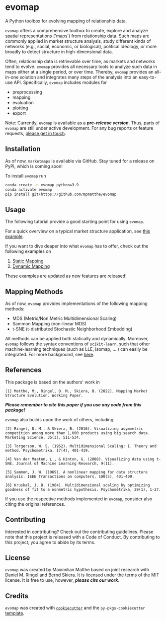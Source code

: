 # evomap

A Python toolbox for evolving mapping of relationship data.

`evomap` offers a comprehensive toolbox to create, explore and analyze spatial representations ('maps') from relationship data. Such maps are commonly applied in market structure analysis, study different kinds of networks (e.g., social, economic, or biological), political ideology, or more broadly to detect structure in high-dimensional data. 

Often, relationship data is retrievable over time, as markets and networks tend to evolve. `evomap` provides all necessary tools to analyze such data in maps either at a single period, or over time. Thereby, `evomap` provides an all-in-one solution and integrates many steps of the analysis into an easy-to-use API. Specifically, `evomap` includes modules for 

- preprocessing
- mapping
- evaluation
- plotting
- export

Note: Currently, `evomap` is available as a ***pre-release version***. Thus, parts of `evomap` are still under active development. For any bug reports or feature requests, <a href = 'mailto:matthe@wiwi.uni-frankfurt.de'>please get in touch</a>.

## Installation

As of now, `marketmaps` is available via GitHub. Stay tuned for a release on PyPi, which is coming soon! 


To install `evomap` run
```bash
conda create -n evomap python=3.9
conda activate evomap
pip install git+https://github.com/mpmatthe/evomap
```

## Usage

The following tutorial provide a good starting point for using `evomap`. 

For a quick overview on a typical market structure application, see <a href = 'https://evomap.readthedocs.io/en/latest/car%20application.html'>this example</a>.

If you want to dive deaper into what `evomap` has to offer, check out the following examples on

1. <a href = 'https://evomap.readthedocs.io/en/latest/static%20mapping.html'>Static Mapping</a>
2. <a href = 'https://evomap.readthedocs.io/en/latest/dynamic%20mapping.html'>Dynamic Mapping</a>

These examples are updated as new features are released!

## Mapping Methods

As of now, `evomap` provides implementations of the following mapping methods:
- MDS (Metric/Non Metric Multidimensional Scaling)
- Sammon Mapping (non-linear MDS)
- t-SNE (t-distributed Stochastic Neighborhood Embedding)

All methods can be applied both statically and dynamically. Moreover, `evomap` follows the syntax conventions of `scikit-learn`, such that other 
machine-learning techniques (such as LLE, Isomap, ... ) can easily be integrated. For more background, see <a href = 'https://scikit-learn.org/stable/modules/manifold.html'> here</a>.

## References

This package is based on the authors' work in 

```
[1] Matthe, M., Ringel, D. M., Skiera, B. (2022), Mapping Market Structure Evolution. Working Paper.
```

<b><i>Please remember to cite this paper if you use any code from this package!</i></b>

`evomap` also builds upon the work of others, including
```
[2] Ringel, D. M., & Skiera, B. (2016). Visualizing asymmetric competition among more than 1,000 products using big search data. Marketing Science, 35(3), 511-534.

[3] Torgerson, W. S. (1952). Multidimensional Scaling: I. Theory and method. Psychometrika, 17(4), 401-419.

[4] Van der Maaten, L., & Hinton, G. (2008). Visualizing data using t-SNE. Journal of Machine Learning Research, 9(11).

[5] Sammon, J. W. (1969). A nonlinear mapping for data structure analysis. IEEE Transactions on computers, 100(5), 401-409.

[6] Kruskal, J. B. (1964). Multidimensional scaling by optimizing goodness of fit to a nonmetric hypothesis. Psychometrika, 29(1), 1-27.
```

If you use the respective methods implemented in `evomap`, consider also citing the original references.

## Contributing

Interested in contributing? Check out the contributing guidelines. Please note that this project is released with a Code of Conduct. By contributing to this project, you agree to abide by its terms.

## License

`evomap` was created by Maximilian Matthe based on joint research with Daniel M. Ringel and Bernd Skiera. It is licensed under the terms of the MIT license. It is free to use, however, <b><i>please cite our work</i></b>.

## Credits

`evomap` was created with [`cookiecutter`](https://cookiecutter.readthedocs.io/en/latest/) and the `py-pkgs-cookiecutter` [template](https://github.com/py-pkgs/py-pkgs-cookiecutter).
